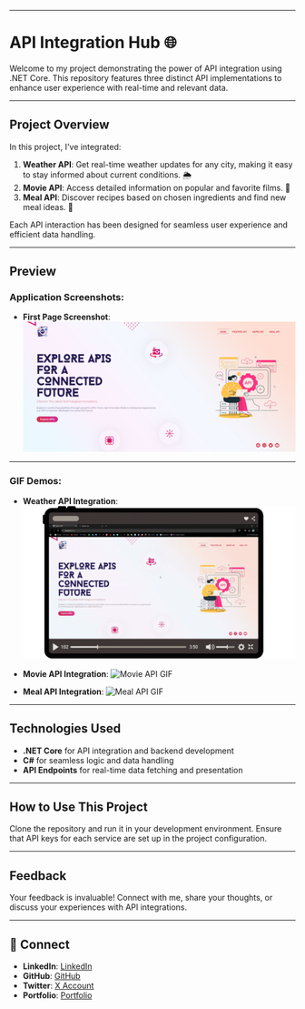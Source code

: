----
# API Integration Hub 🌐

Welcome to my project demonstrating the power of API integration using .NET Core. This repository features three distinct API implementations to enhance user experience with real-time and relevant data.

----

## Project Overview

In this project, I've integrated:

1. **Weather API**: Get real-time weather updates for any city, making it easy to stay informed about current conditions. 🌦️
2. **Movie API**: Access detailed information on popular and favorite films. 🎥
3. **Meal API**: Discover recipes based on chosen ingredients and find new meal ideas. 🍲

Each API interaction has been designed for seamless user experience and efficient data handling.

----

## Preview

### Application Screenshots:
- **First Page Screenshot**:
  ![First Page Screenshot](Api%20Assignment/wwwroot/screens/home.png)

-----

### GIF Demos:
- **Weather API Integration**:
  ![Weather API GIF](Api%20Assignment/wwwroot/screens/weather-api.gif)

- **Movie API Integration**:
  ![Movie API GIF](Api%20Assignment/wwwroot/screens/movie-api.gif)

- **Meal API Integration**:
  ![Meal API GIF](Api%20Assignment/wwwroot/screens/meal-api.gif)

----

## Technologies Used
- **.NET Core** for API integration and backend development
- **C#** for seamless logic and data handling
- **API Endpoints** for real-time data fetching and presentation

-----

## How to Use This Project
Clone the repository and run it in your development environment. Ensure that API keys for each service are set up in the project configuration.

----
## Feedback
Your feedback is invaluable! Connect with me, share your thoughts, or discuss your experiences with API integrations.


---
## 💼 Connect

- **LinkedIn**: [LinkedIn](https://www.linkedin.com/in/shehryarkhandiv)
- **GitHub**: [GitHub](https://github.com/Shehryar-dev)
- **Twitter**: [X Account](https://x.com/Morphues_S)
- **Portfolio**: [Portfolio](https://shehriyar-portfolio-v2.netlify.app/)

